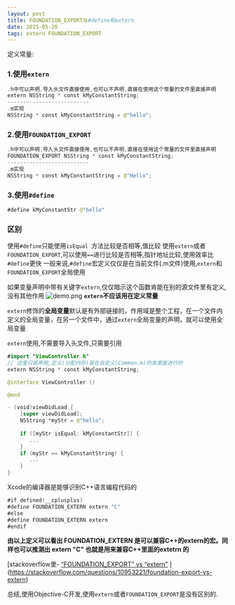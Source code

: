 ```yaml
---
layout: post
title: FOUNDATION_EXPORT与#define和extern
date: 2015-05-20
tags: extern FOUNDATION_EXPORT
---
```


定义常量:

### 1.使用`extern`
```swift
.h中可以声明,导入头文件直接使用,也可以不声明,直接在使用这个常量的文件里直接声明
extern NSString * const kMyConstantString;
--------------------------
.m实现
NSString * const kMyConstantString = @"hello";
```
###  2.使用`FOUNDATION_EXPORT`
```swift
.h中可以声明,导入头文件直接使用,也可以不声明,直接在使用这个常量的文件里直接声明
FOUNDATION_EXPORT NSString * const kMyConstantString;
--------------------------
.m实现
NSString * const kMyConstantString = @"Hello";
```
### 3.使用`#define`
```swift
#define kMyConstantStr @"hello"
```

### 区别
使用`#define`只能使用`isEqual `方法比较是否相等,值比较
使用`extern`或者`FOUNDATION_EXPORT`,可以使用`==`进行比较是否相等,指针地址比较,使用效率比`#define`更快
一般来说,`#define`宏定义仅仅是在当前文件(.m文件)使用,`extern`和`FOUNDATION_EXPORT`全局使用

如果变量声明中带有关键字`extern`,仅仅暗示这个函数肯能在别的源文件里有定义,没有其他作用
![demo.png](https://upload-images.jianshu.io/upload_images/987457-6676fc0d72fc28c5.png?imageMogr2/auto-orient/strip%7CimageView2/2/w/1240)
**`extern`不应该用在定义常量**

`extern`修饰的**全局变量**默认是有外部链接的，作用域是整个工程，在一个文件内定义的全局变量，在另一个文件中，通过`extern`全局变量的声明，就可以使用全局变量

`extern`使用,不需要导入头文件,只需要引用
```swift
#import "ViewController.h"
// 这里只是声明,定义(分配内存)是在自定义(Common.m)的类里面进行的
extern NSString * const kMyConstantString;

@interface ViewController ()

@end
```

```swift
- (void)viewDidLoad {
    [super viewDidLoad];
    NSString *myStr = @"hello";
    
    if ([myStr isEqual: kMyConstantStr]) {
       ...
    }
    if (myStr == kMyConstantString) {
       ...
    }
}

```

Xcode的编译器是能够识别C++语言编程代码的
```swift
#if defined(__cplusplus)
#define FOUNDATION_EXTERN extern "C"
#else
#define FOUNDATION_EXTERN extern
#endif
```
**由以上定义可以看出 FOUNDATION_EXTERN 是可以兼容C++的extern的宏。同样也可以推测出 extern "C" 也就是用来兼容C++里面的extetrn 的**


[stackoverflow里- [“FOUNDATION_EXPORT” vs “extern”](http://stackoverflow.com/questions/10953221/foundation-export-vs-extern)
](https://stackoverflow.com/questions/10953221/foundation-export-vs-extern)

总结,使用Objective-C开发,使用`extern`或者`FOUNDATION_EXPORT`是没有区别的.
